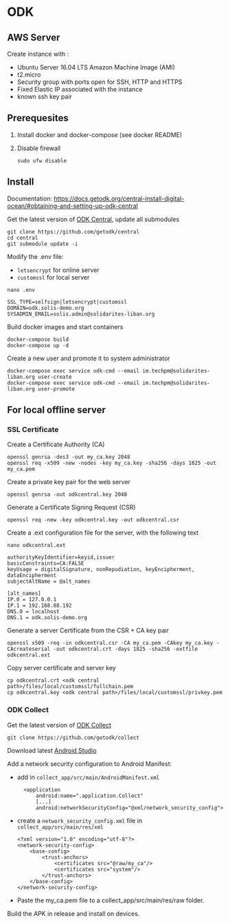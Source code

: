 # ODK

## AWS Server

Create instance with :

- Ubuntu Server 16.04 LTS Amazon Machine Image (AMI)
- t2.micro
- Security group with ports open for SSH, HTTP and HTTPS
- Fixed Elastic IP associated with the instance
- known ssh key pair

## Prerequesites

1. Install docker and docker-compose (see docker README)
1. Disable firewall

   `sudo ufw disable`

## Install

Documentation: <https://docs.getodk.org/central-install-digital-ocean/#obtaining-and-setting-up-odk-central>

Get the latest version of [ODK Central](https://github.com/getodk/central), update all submodules

```
git clone https://github.com/getodk/central
cd central
git submodule update -i
```

Modify the .env file:

- `letsencrypt` for online server
- `customssl` for local server

```
nano .env

SSL_TYPE=selfsign|letsencrypt|customssl
DOMAIN=odk.solis-demo.org
SYSADMIN_EMAIL=solis.admin@solidarites-liban.org
```

Build docker images and start containers

```
docker-compose build
docker-compose up -d
```

Create a new user and promote it to system administrator

```
docker-compose exec service odk-cmd --email im.techpm@solidarites-liban.org user-create
docker-compose exec service odk-cmd --email im.techpm@solidarites-liban.org user-promote
```

## For local offline server

### SSL Certificate

Create a Certificate Authority (CA)

```
openssl genrsa -des3 -out my_ca.key 2048
openssl req -x509 -new -nodes -key my_ca.key -sha256 -days 1825 -out my_ca.pem
```

Create a private key pair for the web server

`openssl genrsa -out odkcentral.key 2048`

Generate a Certificate Signing Request (CSR)

`openssl req -new -key odkcentral.key -out odkcentral.csr`

Create a .ext configuration file for the server, with the following text

```
nano odkcentral.ext

authorityKeyIdentifier=keyid,issuer
basicConstraints=CA:FALSE
keyUsage = digitalSignature, nonRepudiation, keyEncipherment, dataEncipherment
subjectAltName = @alt_names

[alt_names]
IP.0 = 127.0.0.1
IP.1 = 192.168.88.192
DNS.0 = localhost
DNS.1 = odk.solis-demo.org
```

Generate a server Certificate from the CSR + CA key pair

`openssl x509 -req -in odkcentral.csr -CA my_ca.pem -CAkey my_ca.key -CAcreateserial -out odkcentral.crt -days 1825 -sha256 -extfile odkcentral.ext`

Copy server certificate and server key

```
cp odkcentral.crt <odk central path>/files/local/customssl/fullchain.pem
cp odkcentral.key <odk central path>/files/local/customssl/privkey.pem
```

### ODK Collect

Get the latest version of [ODK Collect](https://github.com/getodk/collect)

`git clone https://github.com/getodk/collect`

Download latest [Android Studio](https://developer.android.com/studio/index.html)

Add a network security configuration to Android Manifest:

- add in `collect_app/src/main/AndroidManifest.xml`

  ```
    <application
        android:name=".application.Collect"
        [...]
        android:networkSecurityConfig="@xml/network_security_config">
  ```

- create a `network_security_config.xml` file in `collect_app/src/main/res/xml`

  ```
  <?xml version="1.0" encoding="utf-8"?>
  <network-security-config>
      <base-config>
          <trust-anchors>
              <certificates src="@raw/my_ca"/>
              <certificates src="system"/>
          </trust-anchors>
      </base-config>
  </network-security-config>
  ```

- Paste the my_ca.pem file to a collect_app/src/main/res/raw folder.

Build the APK in release and install on devices.
